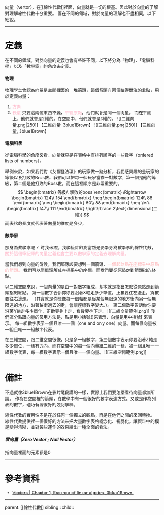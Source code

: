 向量（vertor），在[[線性代數]]裡面，向量就是一切的根基。因此對於向量的了解對理解線性代數十分重要。
而在不同的領域，對於向量的理解也不盡相同，以下細說。
- - -
# 定義
在不同的領域，對於向量的定義也會有些許不同，以下將分為「物理」、「電腦科學」以及「數學家」的角度去定義。
#### 物理
物理學生會認為向量是空間裡面的一堆箭頭，這個箭頭有兩個值得關注的重點，用於定義向量：
1. <font color=ffb3c6>方向</font>
2. <font color=ffb3c6>長度</font>
只要這兩個東西不變，<font color=ffb3c6>不管原點</font>，他們就會是同一個向量。
而在平面上，他們就會是2維的。在空間中，他們就會是3維的。
![[二維向量.png|250]]
【二維向量, 3blue1Brown】
![[三維向量.png|250]]
【三維向量, 3blue1Brown】
#### 電腦科學
從電腦科學的角度來看，向量就只是在表格中有排列順序的一些數字（ordered lists of numbers）。

舉例來說，如果我們對《艾爾登法環》的玩家做一點分析，我們感興趣的是玩家的等級以及打敗的Boss數。我們可以把每一個玩家當作一對數字，第一個是他的等級，第二個是他打敗的Boss數。而在這裡順序是非常重要的。
$$
\begin{bmatrix}
等級\\
擊敗的boss
\end{bmatrix}
\Rightarrow
\begin{bmatrix}
124\\
154
\end{bmatrix}
\neq
\begin{bmatrix}
124\\
88
\end{bmatrix}
\neq
\begin{bmatrix}
80\\
88
\end{bmatrix}
\neq
\left.
\begin{bmatrix}
147\\
111
\end{bmatrix}
\right\rbrace 2\text{ dimensional(二維)}
$$
而表格的長度就代表著向量的維度是多少。
#### 數學家
那身為數學家呢？
對我來說，我學統計的我當然是要學身為數學家的線性代數，<font color=ffb3c6>關於這個筆記庫的向量定義也會主要以數學家的定義去理解向量。</font>

當我們想到向量的時候，我們都應該要想到一個箭頭，<font color=ffb3b6>一個起始點在座標系中原點的箭頭。</font>
我們可以簡單理解成座標系中的座標，而我們要從原點走到箭頭指的終點。

以二維空間來說，一個向量的是由一對數字組成，基本就是指出怎麼從原點走到箭頭指的終點。
第一個數字告訴你你要沿著X軸走多少單位，正數要往左邊走，負數要往右邊走。
（其實就是你想像每一個軸都是從某個無限遠的地方衝向另一個無限遠的地方，沿著軸衝過去的走，會讓座標數字變大。）。
第二個數字告訴你你要沿著Y軸走多少單位，正數要往上走，負數要往下走。
![[二維向量範例.png]]
我們區分點跟向量的常用方法是，點是用小括號()來表示，向量是用中括號\[\]來表示。
每一組數字表示一個且唯一一個（one and only one）向量。而每個向量被一組且唯一一組數字代表。

在三維空間，跟二維空間很像，只是多一組數字，第三個數字表示你要沿著Z軸走多少單位，一樣有方向。而在空間中的每一個向量跟二維的一樣，被一組且唯一一組數字代表，每一組數字表示一個且唯一一個向量。
![[三維空間範例.png]]
- - -
# 備註
不過就像3blue1Brown在影片尾段講的一樣，實際上我們要怎麼看待向量都無所謂。
作為在空間裡的箭頭，在數學中有一個很好的數字表達方式。又或是作為列表的數字，碰巧有著很好的幾何解釋。

線性代數的實用性不是在於任何一個獨立的觀點，而是在他們之間的來回轉換。
線性代數提供裡一個很好的方法來把大量數字表格概念化、視覺化。讓資料中的模是變得清晰，並對某些運作的效果給出一種全面的看法。

##### 零向量（Zero Vector ; Null Vector）
指向量裡面的元素都是0
- - -
# 參考資料
- [Vectors | Chapter 1, Essence of linear algebra, 3blue1Brown.](https://www.youtube.com/watch?v=fNk_zzaMoSs&list=PLZHQObOWTQDPD3MizzM2xVFitgF8hE_ab&index=1)
- - -
parent::[[線性代數]]
sibling::
child::